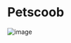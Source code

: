 # Petscoob
![image](https://github.com/user-attachments/assets/5b92880b-1881-4d16-9c76-af6d0a8709f4)
